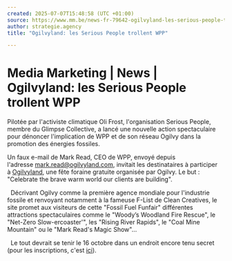 ```yaml
---
created: 2025-07-07T15:48:58 (UTC +01:00)
source: https://www.mm.be/news-fr-79642-ogilvyland-les-serious-people-trollent-wpp
author: strategie.agency
title: "Ogilvyland: les Serious People trollent WPP"

---
```


# Media Marketing | News | Ogilvyland: les Serious People trollent WPP

Pilotée par l'activiste climatique Oli Frost, l'organisation Serious People, membre du Glimpse Collective, a lancé une nouvelle action spectaculaire pour dénoncer l'implication de WPP et de son réseau Ogilvy dans la promotion des énergies fossiles. 

Un faux e-mail de Mark Read, CEO de WPP, envoyé depuis l'adresse mark.read@ogilvyland.com, invitait les destinataires à participer à [Ogilvyland](https://www.ogilvyland.com/#about), une fête foraine gratuite organisée par Ogilvy. Le but : "Celebrate the brave warm world our clients are building". 

  Décrivant Ogilvy comme la première agence mondiale pour l'industrie fossile et renvoyant notamment à la fameuse F-List de Clean Creatives, le site promet aux visiteurs de cette "Fossil Fuel Funfair" différentes attractions spectaculaires comme le "Woody’s Woodland Fire Rescue", le "Net-Zero Slow-ercoaster'", les "Rising River Rapids", le "Coal Mine Mountain" ou le "Mark Read's Magic Show"… 

  Le tout devrait se tenir le 16 octobre dans un endroit encore tenu secret (pour les inscriptions, c'est [ici](https://www.eventbrite.com/e/ogilvyland-tickets-1036935190067?aff=oddtdtcreator)).
